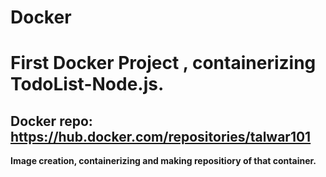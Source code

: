 # Docker

# First Docker Project , containerizing TodoList-Node.js.

## Docker repo: https://hub.docker.com/repositories/talwar101

**Image creation, containerizing and making repositiory of that container.** 
